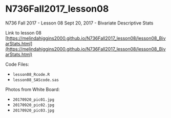 # N736Fall2017_lesson08

N736 Fall 2017 - Lesson 08 Sept 20, 2017 - Bivariate Descriptive Stats

Link to lesson 08 [https://melindahiggins2000.github.io/N736Fall2017_lesson08/lesson08_BivarStats.html](https://melindahiggins2000.github.io/N736Fall2017_lesson08/lesson08_BivarStats.html)

Code Files:
* `lesson08_Rcode.R`
* `lesson08_SAScode.sas`

Photos from White Board:
* `20170920_pic01.jpg`
* `20170920_pic02.jpg`
* `20170920_pic03.jpg`

